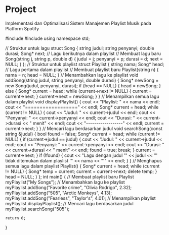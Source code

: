# Project
Implementasi dan Optimalisasi Sistem Manajemen Playlist Musik pada Platform Spotify

#include <iostream>
#include <string>
using namespace std;

// Struktur untuk lagu
struct Song {
    string judul;
    string penyanyi;
    double durasi;
    Song* next;  // Lagu berikutnya dalam playlist
    // Membuat lagu baru
    Song(string j, string p, double d) {
        judul = j;
        penyanyi = p;
        durasi = d;
        next = NULL;
    }
};
// Struktur untuk playlist
struct Playlist {
    string nama;
    Song* head;  // Lagu pertama dalam playlist
    // Membuat playlist baru
    Playlist(string n) {
        nama = n;
        head = NULL;
    }
    // Menambahkan lagu ke playlist
    void addSong(string judul, string penyanyi, double durasi) {
        Song* newSong = new Song(judul, penyanyi, durasi);
        if (head == NULL) {
            head = newSong;
        } else {
            Song* current = head;
            while (current->next != NULL) {
                current = current->next;
            }
            current->next = newSong;
        }
    }
    // Menampilkan semua lagu dalam playlist
    void displayPlaylist() {
        cout << "Playlist: " << nama << endl;
        cout << "==================" << endl;
        Song* current = head;
        while (current != NULL) {
            cout << "Judul: " << current->judul << endl;
            cout << "Penyanyi: " << current->penyanyi << endl;
            cout << "Durasi: " << current->durasi << " menit" << endl;
            cout << "------------------" << endl;
            current = current->next;
        }
    }
    // Mencari lagu berdasarkan judul
    void searchSong(const string &judul) {
        bool found = false;
        Song* current = head;
        while (current != NULL) {
            if (current->judul == judul) {
                cout << "Judul: " << current->judul << endl;
                cout << "Penyanyi: " << current->penyanyi << endl;
                cout << "Durasi: " << current->durasi << " menit" << endl;
                found = true;
                break;
            }
            current = current->next;
        }
        if (!found) {
            cout << "Lagu dengan judul '" << judul << "' tidak ditemukan dalam playlist '" << nama << "'" << endl;
        }
    }
    // Menghapus semua lagu dalam playlist
    Playlist() {
        Song* current = head;
        while (current != NULL) {
            Song* temp = current;
            current = current->next;
            delete temp;
        }
        head = NULL;
    }
};
int main() {
    // Membuat playlist baru
    Playlist myPlaylist("My Songs");
    // Menambahkan lagu ke playlist
    myPlaylist.addSong("Favorite crime", "Olivia Rodrigo", 2.32);
    myPlaylist.addSong("505", "Arctic Monkeys", 4.13);
    myPlaylist.addSong("Fearless", "Taylor's", 4.01);
    // Menampilkan playlist
    myPlaylist.displayPlaylist();
    // Mencari lagu berdasarkan judul
    myPlaylist.searchSong("505");

    return 0;
}
